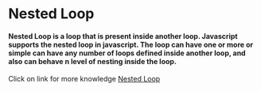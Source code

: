 # Nested Loop

#### Nested Loop is a loop that is present inside another loop. Javascript supports the nested loop in javascript. The loop can have one or more or simple can have any number of loops defined inside another loop, and also can behave n level of nesting inside the loop.

Click on link for more knowledge [Nested Loop](../js/31.nested%20loop.js)